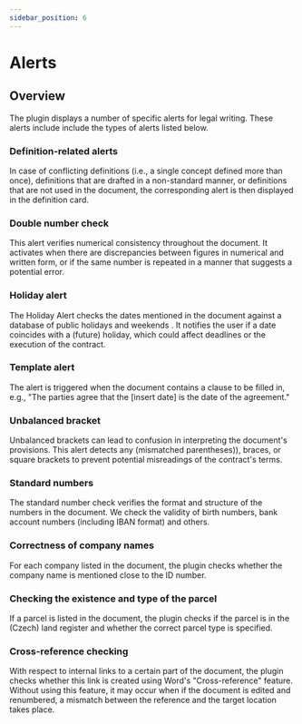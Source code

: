 ```yaml
---
sidebar_position: 6
---
```


# Alerts

## Overview

The plugin displays a number of specific alerts for legal writing. These alerts include
include the types of alerts listed below.

### Definition-related alerts

In case of conflicting definitions (i.e., a single concept defined more than once),
definitions that are drafted in a non-standard manner, or definitions that are not used
in the document, the corresponding alert is then displayed in the definition card.

### Double number check

This alert verifies numerical consistency throughout the document. It activates when
there are discrepancies between figures in numerical and written form, or if the same
number is repeated in a manner that suggests a potential error.

### Holiday alert

The Holiday Alert checks the dates mentioned in the document against a database of
public holidays and weekends . It notifies the user if a date coincides with a (future)
holiday, which could affect deadlines or the execution of the contract.

### Template alert

The alert is triggered when the document contains a clause to be filled in, e.g., "The
parties agree that the [insert date] is the date of the agreement."

### Unbalanced bracket

Unbalanced brackets can lead to confusion in interpreting the document's provisions.
This alert detects any (mismatched parentheses)), braces, or square brackets to prevent
potential misreadings of the contract's terms.

### Standard numbers

The standard number check verifies the format and structure of the numbers in the document.
We check the validity of birth numbers, bank account numbers (including IBAN format) and others.

### Correctness of company names

For each company listed in the document, the plugin checks whether the company name is
mentioned close to the ID number.

### Checking the existence and type of the parcel

If a parcel is listed in the document, the plugin checks if the parcel is in the
(Czech) land register and whether the correct parcel type is specified.

### Cross-reference checking

With respect to internal links to a certain part of the document, the plugin checks whether this link is created using Word's "Cross-reference" feature. Without using this feature, it may occur when if the document is edited and renumbered, a mismatch between the reference and the target location takes place.

